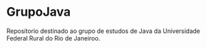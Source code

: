 GrupoJava
=========
Repositorio destinado ao grupo de estudos de Java da Universidade Federal Rural do Rio de Janeiroo.
